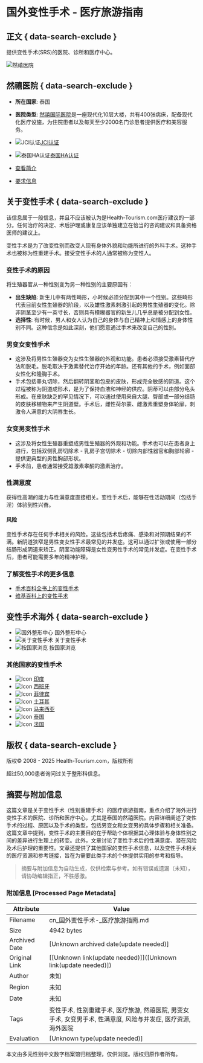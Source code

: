 # 国外变性手术 - 医疗旅游指南

## 正文 { data-search-exclude }


提供变性手术(SRS)的医院、诊所和医疗中心。

![然禧医院](/_resources/business/15/BusinessPage.jpg)

## 然禧医院 { data-search-exclude }

- **所在国家**: 泰国
- **医院类型**: [然禧国际医院](https://www.health-tourism.com/)是一座现代化10层大楼，共有400张病床，配备现代化医疗设施，为住院患者以及每天至少2000名门诊患者提供医疗和美容服务。
  
- ![JCI认证](/images/icon_jci_big.png)[JCI认证](/jci-accreditation/)
- ![泰国HA认证](/images/thai-logo.png)[泰国HA认证](/ha-accreditation-thailand/)
  
- [查看简介](/medical-centers/yanhee-hospital/ "查看简介 - 然禧医院")  
- [要求信息](/contact-hospital/yanhee-hospital/ "要求信息 - 然禧医院")

## 关于变性手术 { data-search-exclude }

该信息属于一般信息，并且不应该被认为是Health-Tourism.com医疗建议的一部分。任何治疗的决定、术后护理或康复应该单独建立在恰当的咨询建议和具备资格医师的建议上。

变性手术是为了改变性别而改变人现有身体外貌和功能所进行的外科手术。这种手术也被称为性重建手术。接受变性手术的人通常被称为变性人。

### 变性手术的原因

将生殖器官从一种性别变为另一种性别的主要原因有：

- **出生缺陷**: 新生儿中有两性畸形，小时候必须分配到其中一个性别。这些畸形代表目前女性生殖器的阶段，以及雄性激素刺激引起的男性生殖器的变化。除非阴茎至少有一英寸长，否则具有模糊器官的新生儿几乎总是被分配到女性。
- **选择性**: 有时候，男人和女人认为自己的身体与自己精神上和情感上的身体性别不同。这种信念是如此深刻，他们愿意通过手术来改变自己的性别。

### 男变女变性手术

- 这涉及将男性生殖器变为女性生殖器的外观和功能。患者必须接受激素替代疗法和脱毛。脱毛取决于激素替代治疗开始的年龄。还有其他的手术，例如面部女性化和隆胸手术。
- 手术包括睾丸切除，然后翻转阴茎和包皮的皮肤，形成完全敏感的阴道。这个过程被称为阴道成形术，是为了保持血液和神经的供应。阴蒂可以由部分龟头形成。在皮肤缺乏的罕见情况下，可以通过使用来自大腿、臀部或一部分结肠的皮肤移植物来产生阴道壁。手术后，雌性荷尔蒙、雌激素重塑身体轮廓，刺激令人满意的大阴唇生长。

### 女变男变性手术

- 这涉及将女性生殖器重塑成男性生殖器的外观和功能。手术也可以在患者身上进行，包括双侧乳房切除术 - 乳房子宫切除术 - 切除内部性器官和胸部轮廓 - 提供更典型的男性胸部形状。
- 手术前，患者通常接受雄激素睾酮的激素治疗。

### 性满意度

获得性高潮的能力与性满意度直接相关。变性手术后，能够在性活动期间（包括手淫）体验到性兴奋。

#### 风险

变性手术存在任何手术相关的风险。这些包括术后疼痛、感染和对预期结果的不满。新阴道狭窄是男性变女性手术最常见的并发症。这可以通过扩张或使用一部分结肠形成阴道来矫正。阴茎功能障碍是女性变男性手术的常见并发症。在变性手术后，患者可能需要多年的精神护理。

### 了解变性手术的更多信息

- [手术百科全书上的变性手术](http://www.surgeryencyclopedia.com/Pa-St/Sex-Reassignment-Surgery.html "手术百科全书上的变性手术")
- [维基百科上的变性手术](https://en.wikipedia.org/wiki/Sex_reassignment_surgery_%28male-to-female%29 "维基百科上的变性手术")

## 变性手术海外 { data-search-exclude }

- ![国外整形中心](/images/blank.gif) 国外整形中心
- ![关于变性手术](/images/blank.gif) 关于变性手术
- ![按国家浏览](/images/blank.gif) 按国家浏览

### 其他国家的变性手术

- ![Icon](/images/blank.gif) [印度](/sex-reassignment-surgery/india/ "印度中的变性手术")
- ![Icon](/images/blank.gif) [西班牙](/sex-reassignment-surgery/spain/ "西班牙中的变性手术")
- ![Icon](/images/blank.gif) [菲律宾](/sex-reassignment-surgery/philippines/ "菲律宾中的变性手术")
- ![Icon](/images/blank.gif) [土耳其](/sex-reassignment-surgery/turkey/ "土耳其中的变性手术")
- ![Icon](/images/blank.gif) [马来西亚](/sex-reassignment-surgery/malaysia/ "马来西亚中的变性手术")
- ![Icon](/images/blank.gif) [泰国](/sex-reassignment-surgery/thailand/ "泰国中的变性手术")
- ![Icon](/images/blank.gif) [法国](/sex-reassignment-surgery/france/ "法国中的变性手术")

## 版权 { data-search-exclude }

版权© 2008 - 2025 Health-Tourism.com，版权所有

超过50,000患者询问过关于整形科信息。
<!-- tcd_original_link https://cn.health-tourism.com/sex-reassignment-surgery/ -->


## 摘要与附加信息

<!-- tcd_abstract -->
这篇文章是关于变性手术（性别重建手术）的医疗旅游指南，重点介绍了海外进行变性手术的医院、诊所和医疗中心，尤其是泰国的然禧医院。内容详细阐述了变性手术的过程、原因以及手术的类型，包括男变女和女变男的具体步骤和相关准备。这篇文章中提到，变性手术的主要目的在于帮助个体根据其心理体验与身体性别之间的差异进行生理上的转变。此外，文章讨论了变性手术后的性满意度、潜在风险及术后护理的重要性。文章还提供了其他国家的变性手术信息，以及变性手术相关的医疗资源和参考链接，旨在为需要此类手术的个体提供实用的参考和指导。
<!-- tcd_abstract_end -->

> 摘要与附加信息为自动生成，仅供检索与参考。如有错误或遗漏（未知），请协助编辑指正，不胜感激。

### 附加信息 [Processed Page Metadata]

| Attribute       | Value                                  |
|-----------------|----------------------------------------|
| Filename        | cn_国外变性手术-_医疗旅游指南.md                             |
| Size            | 4942 bytes                           |
| Archived Date   | [Unknown archived date(update needed)]                             |
| Original Link   | [[Unknown link(update needed)]]([Unknown link(update needed)])                       |
| Author          | 未知                               |
| Region          | 未知                               |
| Date            | 未知                                 |
| Tags            | 变性手术, 性别重建手术, 医疗旅游, 然禧医院, 男变女手术, 女变男手术, 性满意度, 风险与并发症, 医疗资源, 海外医院                                 |
| Evaluation            | [Unknown type(update needed)]                                 |
<!-- tcd_table_end -->

本文由多元性别中文数字档案馆归档整理，仅供浏览。版权归原作者所有。
